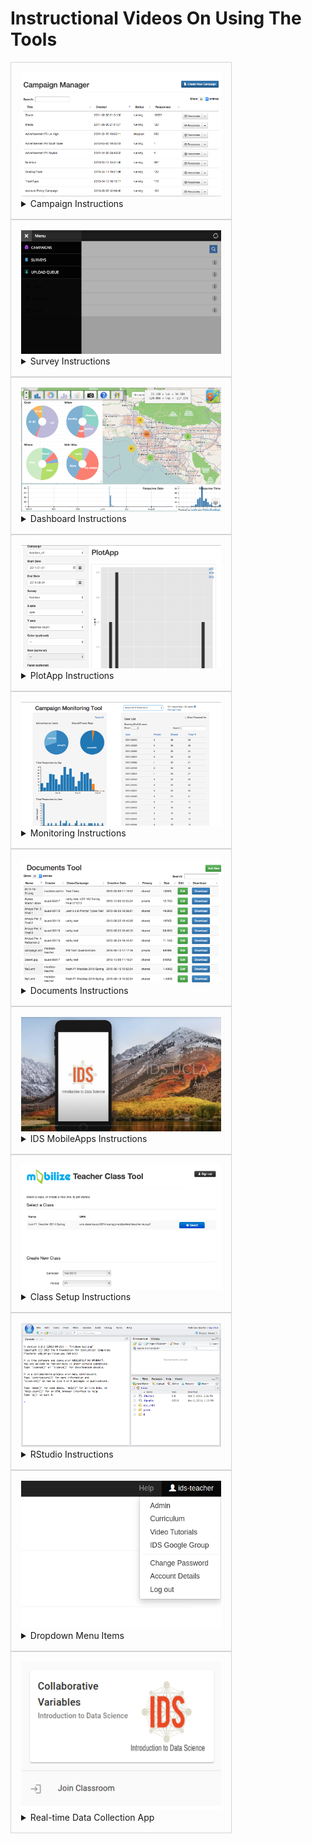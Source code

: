 # Instructional Videos On Using The Tools

<div class="cards">
  <div class="card">
    <img src = ../img/manager.png></img>
    <div>
    <details>
    <summary>Campaign Instructions</summary>
      <a href="javascript:openVideoModal('https://www.youtube.com/embed/RLIOoLhakg8')">Managing Campaign Responses</a><br>
      <a href="javascript:openVideoModal('https://www.youtube.com/embed/4mChtv5qy1g')">Export, Upload, Import</a><br>
    </details>
    </div>
  </div>
  <div class="card">
    <img src = ../img/survey.png></img>
    <div>
    <details>
    <summary>Survey Instructions</summary>
      <a href="javascript:openVideoModal('https://www.youtube.com/embed/98MQnD05aDM')">Survey Taking</a><br>
    </details>
    </div>
  </div>
  <div class="card">
    <img src = ../img/dashboard.png></img>
    <div>
    <details>
    <summary>Dashboard Instructions</summary>
      <a href="javascript:openVideoModal('https://www.youtube.com/embed/d0BDaHKOqOg')">Navigating the Dashboard</a><br>
    </details>
    </div>
  </div>
  <div class="card">
    <img src = ../img/plotapp.png></img>
    <div>
    <details>
    <summary>PlotApp Instructions</summary>
      <a href="javascript:openVideoModal('https://www.youtube.com/embed/Jks39Gxi6dA')">PlotApp</a><br>
    </details>
    </div>
  </div>
  <div class="card">
    <img src = ../img/monitoring.png></img>
    <div>
    <details>
    <summary>Monitoring Instructions</summary>
      <a href="javascript:openVideoModal('https://www.youtube.com/embed/EV-uEh_0ogM')">Teacher Campaign Monitoring Tool</a><br>
      <a href="javascript:openVideoModal('https://www.youtube.com/embed/Xg9Fl9arETw')">Student Campaign Monitoring Tool</a><br>
    </details>
    </div>
  </div>
  <div class="card">
    <img src = ../img/document.png></img>
    <div>
    <details>
    <summary>Documents Instructions</summary>
      No video
    </details>
    </div>
  </div>
  <div class="card">
    <img src = ../img/MobileApps.png></img>
    <div>
    <details>
    <summary>IDS MobileApps Instructions</summary>
      <a href="javascript:openVideoModal('https://www.youtube.com/embed/GbR22R32mhU')">How to Download & Use App</a><br>
    </details>
    </div>
  </div>
  <div class="card">
    <img src = ../img/classsetup.png></img>
    <div>
    <details>
    <summary>Class Setup Instructions</summary>
      <a href="javascript:openVideoModal('https://www.youtube.com/embed/0M2vG7NYHkQ')">Create and Manage a Class</a><br>
      <a href="javascript:openVideoModal('https://www.youtube.com/embed/dtWF291XwzE')">Splitting Columns in Excel</a><br>
    </details>
    </div>
  </div>
  <div class="card">
    <img src = ../img/rstudio.png></img>
    <div>
    <details>
    <summary>RStudio Instructions</summary>
      <a href="javascript:openVideoModal('https://www.youtube.com/embed/vgh7C8U8Ekk')">Accessing RStudio</a><br>
      <a href="javascript:openVideoModal('https://www.youtube.com/embed/WkxCfaol3pE')">Navigating Rstudio</a><br>
      <a href="javascript:openVideoModal('https://www.youtube.com/embed/4mChtv5qy1g')">Export, Upload, Import</a><br>
      <a href="javascript:openVideoModal('https://www.youtube.com/embed/v3qPfE4ruQA')">Lab 1A</a><br>
      <a href="javascript:openVideoModal('https://www.youtube.com/embed/N5KpS0MFk7Y')">Decluttering Environment</a><br>
    </details>
    </div>
  </div>
  <div class="card">
    <img src = ../img/dropdown.png></img>
    <div>
    <details>
    <summary>Dropdown Menu Items</summary>
      <a href="javascript:openVideoModal('https://www.youtube.com/embed/rKZa4MW1dHU')">Accessing Curriculum</a><br>
      <a href="javascript:openVideoModal('https://www.youtube.com/embed/ZzXL3MXRSdY')">Screenshot and History Tools</a><br>
    </details>
    </div>
  </div>
  <div class="card">
    <img src = ../img/collection.png></img>
    <div>
    <details>
    <summary>Real-time Data Collection App</summary>
      <a href="javascript:openVideoModal('https://www.youtube.com/embed/N-CkhD33IxE')">Real-time Data Collection App</a><br>
    </details>
    </div>
  </div>

</div>

<style>
.cards {
  display: flex;
  flex-direction: row;
  flex-wrap: wrap;
}

.card {
  width: 320px;
  padding: 16px;
  border: 1px solid lightgrey;
}
</style>



<style>
.md-nav--primary .md-nav__link[for=__toc] ~ .md-nav {
    display: none !important;
  }
.md-sidebar {
    display: none !important;
}
.md-header{
    pointer-events: none;
}
</style>




<div id="videoModal">
  <div id="videoContainer">
    <span id="closeVideo">&times;</span>
    <iframe id="videoFrame" src="" frameborder="0" allowfullscreen></iframe>
  </div>
</div>

<style>
#videoModal {
  display: none;
  position: fixed;
  z-index: 10000;
  left: 0;
  top: 0;
  width: 100%;
  height: 100%;
  overflow: auto;
  background-color: rgba(0, 0, 0, 0.8);
}

#videoContainer {
  position: relative;
  margin: 10% auto;
  padding: 20px;
  width: 80%;
  max-width: 800px;
}

#closeVideo {
  color: #fff;
  float: right;
  font-size: 28px;
  font-weight: bold;
  cursor: pointer;
}
</style>

<script>
function openVideoModal(src){
  document.getElementById("videoModal").style.display = "block";
  var screenWidth = window.innerWidth || document.documentElement.clientWidth || document.body.clientWidth;
  var iframeWidth = Math.min(0.8 * screenWidth, 800);
  document.getElementById("videoFrame").style.width = iframeWidth + "px";
  document.getElementById("videoFrame").style.height = iframeWidth*0.75 + "px";
  document.getElementById("videoFrame").src = src;
}
document.getElementById("closeVideo").addEventListener("click", function() {
  document.getElementById("videoModal").style.display = "none";
  document.getElementById("videoFrame").src = "";
});
</script>
